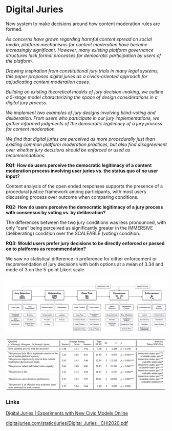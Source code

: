 # Digital Juries

New system to make decisions around how content moderation rules are formed. 

*As concerns have grown regarding harmful content spread on social media, platform mechanisms for content moderation have become increasingly significant. However, many existing platform governance structures lack formal processes for democratic participation by users of the platform.*

*Drawing inspiration from constitutional jury trials in many legal systems, this paper proposes digital juries as a civics-oriented approach for adjudicating content moderation cases.* 

*Building on existing theoretical models of jury decision-making, we outline a 5-stage model characterizing the space of design considerations in a digital jury process.* 

*We implement two examples of jury designs involving blind-voting and deliberation. From users who participate in our jury implementations, we gather informed judgments of the democratic legitimacy of a jury process for content moderation.* 

*We find that digital juries are perceived as more procedurally just than existing common platform moderation practices, but also find disagreement over whether jury decisions should be enforced or used as recommendations.*

**RQ1: How do users perceive the democratic legitimacy of a content moderation process involving user juries vs. the status quo of no user input?**

Content analysis of the open ended responses supports the presence of a procedural justice
framework among participants, with most users discussing process over outcome when comparing conditions.

**RQ2: How do users perceive the democratic legitimacy of a jury process with consensus by voting vs. by deliberation?**

The differences between the two jury conditions was less pronounced, with only “care” being perceived as significantly greater in the IMMERSIVE (deliberating) condition over the
SCALEABLE (voting) condition.

**RQ3: Would users prefer jury decisions to be directly enforced or passed on to platforms as recommendation?**

We saw no statistical difference in preference for either enforcement or recommendation of jury decisions with both options at a mean of 3.34 and mode of 3 on the 5-point Likert scale

![Untitled](Digital%20Juries%204770a8b551d846c9b14a1ab239eb0fa4/Untitled.png)

![Untitled](Digital%20Juries%204770a8b551d846c9b14a1ab239eb0fa4/Untitled%201.png)

### Links

[Digital Juries | Experiments with New Civic Models Online](http://digitaljuries.com/)

[digitaljuries.com/static/juries/Digital_Juries__CHI2020.pdf](http://digitaljuries.com/static/juries/Digital_Juries__CHI2020.pdf)
